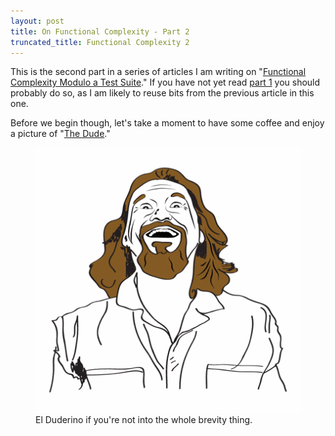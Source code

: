 ```yaml
---
layout: post
title: On Functional Complexity - Part 2
truncated_title: Functional Complexity 2
---
```

This is the second part in a series of articles I am writing on
"[Functional Complexity Modulo a Test Suite](https://github.com/raganwald/homoiconic/blob/master/2009-06-02/functional_complexity.md)."
If you have not yet read [part 1](http://mathish.com/2011/05/08/mother-functional.html)
you should probably do so, as I am likely to reuse bits from the previous
article in this one.

Before we begin though, let's take a moment to have some coffee and enjoy a
picture of "[The Dude](http://www.reddit.com/r/fffffffuuuuuuuuuuuu/comments/h84cp/i_made_a_new_trace_out_of_the_dude_hope_hed_abide/)."

<figure class="display-mode" id="figure-the-dude">
  <img src="/images/the_dude.png"
    alt="The Dude abides" />
  <figcaption>El Duderino if you're not into the whole brevity thing.</figcaption>
</figure>

